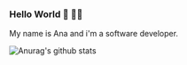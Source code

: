 ### Hello World 👋 👩‍💻

My name is Ana and i'm a software developer. 

![Anurag's github stats](https://github-readme-stats.vercel.app/api?username=anapaulalins&show_icons=true&theme=onedark)

<!--
**anapaulalins/anapaulalins** is a ✨ _special_ ✨ repository because its `README.md` (this file) appears on your GitHub profile.

Here are some ideas to get you started:

- 🔭 I’m currently working on ...
- 🌱 I’m currently learning ...
- 👯 I’m looking to collaborate on ...
- 🤔 I’m looking for help with ...
- 💬 Ask me about ...
- 📫 How to reach me: ...
- 😄 Pronouns: ...
- ⚡ Fun fact: ...
-->
